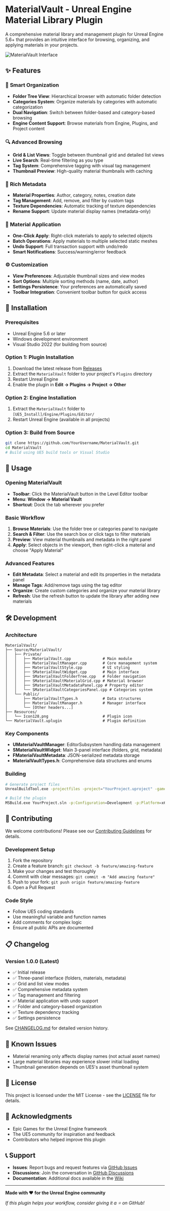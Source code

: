 # MaterialVault - Unreal Engine Material Library Plugin

A comprehensive material library and management plugin for Unreal Engine 5.6+ that provides an intuitive interface for browsing, organizing, and applying materials in your projects.

![MaterialVault Interface](https://github.com/ScottRaffertyCG/Material-Vault/blob/main/Media/Material%20Vault%20Launch.gif)

## ✨ Features

### 📁 **Smart Organization**
- **Folder Tree View**: Hierarchical browser with automatic folder detection
- **Categories System**: Organize materials by categories with automatic categorization
- **Dual Navigation**: Switch between folder-based and category-based browsing
- **Engine Content Support**: Browse materials from Engine, Plugins, and Project content

### 🔍 **Advanced Browsing**
- **Grid & List Views**: Toggle between thumbnail grid and detailed list views
- **Live Search**: Real-time filtering as you type
- **Tag System**: Comprehensive tagging with visual tag management
- **Thumbnail Preview**: High-quality material thumbnails with caching

### 📝 **Rich Metadata**
- **Material Properties**: Author, category, notes, creation date
- **Tag Management**: Add, remove, and filter by custom tags
- **Texture Dependencies**: Automatic tracking of texture dependencies
- **Rename Support**: Update material display names (metadata-only)

### 🎨 **Material Application**
- **One-Click Apply**: Right-click materials to apply to selected objects
- **Batch Operations**: Apply materials to multiple selected static meshes
- **Undo Support**: Full transaction support with undo/redo
- **Smart Notifications**: Success/warning/error feedback

### ⚙️ **Customization**
- **View Preferences**: Adjustable thumbnail sizes and view modes
- **Sort Options**: Multiple sorting methods (name, date, author)
- **Settings Persistence**: Your preferences are automatically saved
- **Toolbar Integration**: Convenient toolbar button for quick access

## 🚀 Installation

### Prerequisites
- Unreal Engine 5.6 or later
- Windows development environment
- Visual Studio 2022 (for building from source)

### Option 1: Plugin Installation
1. Download the latest release from [Releases](../../releases)
2. Extract the `MaterialVault` folder to your project's `Plugins` directory
3. Restart Unreal Engine
4. Enable the plugin in **Edit → Plugins → Project → Other**

### Option 2: Engine Installation
1. Extract the `MaterialVault` folder to `[UE5_Install]/Engine/Plugins/Editor/`
2. Restart Unreal Engine (available in all projects)

### Option 3: Build from Source
```bash
git clone https://github.com/YourUsername/MaterialVault.git
cd MaterialVault
# Build using UE5 build tools or Visual Studio
```

## 📖 Usage

### Opening MaterialVault
- **Toolbar**: Click the MaterialVault button in the Level Editor toolbar
- **Menu**: **Window → Material Vault**
- **Shortcut**: Dock the tab wherever you prefer

### Basic Workflow
1. **Browse Materials**: Use the folder tree or categories panel to navigate
2. **Search & Filter**: Use the search box or click tags to filter materials
3. **Preview**: View material thumbnails and metadata in the right panel
4. **Apply**: Select objects in the viewport, then right-click a material and choose "Apply Material"

### Advanced Features
- **Edit Metadata**: Select a material and edit its properties in the metadata panel
- **Manage Tags**: Add/remove tags using the tag editor
- **Organize**: Create custom categories and organize your material library
- **Refresh**: Use the refresh button to update the library after adding new materials

## 🛠️ Development

### Architecture
```
MaterialVault/
├── Source/MaterialVault/
│   ├── Private/
│   │   ├── MaterialVault.cpp              # Main module
│   │   ├── MaterialVaultManager.cpp       # Core management system
│   │   ├── MaterialVaultStyle.cpp         # UI styling
│   │   ├── SMaterialVaultWidget.cpp       # Main interface
│   │   ├── SMaterialVaultFolderTree.cpp   # Folder navigation
│   │   ├── SMaterialVaultMaterialGrid.cpp # Material browser
│   │   ├── SMaterialVaultMetadataPanel.cpp # Property editor
│   │   └── SMaterialVaultCategoriesPanel.cpp # Categories system
│   └── Public/
│       ├── MaterialVaultTypes.h           # Data structures
│       ├── MaterialVaultManager.h         # Manager interface
│       └── [Other headers...]
├── Resources/
│   └── Icon128.png                        # Plugin icon
└── MaterialVault.uplugin                  # Plugin definition
```

### Key Components
- **UMaterialVaultManager**: EditorSubsystem handling data management
- **SMaterialVaultWidget**: Main 3-panel interface (folders, grid, metadata)
- **FMaterialVaultMetadata**: JSON-serialized metadata storage
- **MaterialVaultTypes.h**: Comprehensive data structures and enums

### Building
```bash
# Generate project files
UnrealBuildTool.exe -projectfiles -project="YourProject.uproject" -game -rocket -progress

# Build the plugin
MSBuild.exe YourProject.sln -p:Configuration=Development -p:Platform=x64
```

## 🤝 Contributing

We welcome contributions! Please see our [Contributing Guidelines](CONTRIBUTING.md) for details.

### Development Setup
1. Fork the repository
2. Create a feature branch: `git checkout -b feature/amazing-feature`
3. Make your changes and test thoroughly
4. Commit with clear messages: `git commit -m "Add amazing feature"`
5. Push to your fork: `git push origin feature/amazing-feature`
6. Open a Pull Request

### Code Style
- Follow UE5 coding standards
- Use meaningful variable and function names
- Add comments for complex logic
- Ensure all public APIs are documented

## 📋 Changelog

### Version 1.0.0 (Latest)
- ✅ Initial release
- ✅ Three-panel interface (folders, materials, metadata)
- ✅ Grid and list view modes
- ✅ Comprehensive metadata system
- ✅ Tag management and filtering
- ✅ Material application with undo support
- ✅ Folder and category-based organization
- ✅ Texture dependency tracking
- ✅ Settings persistence

See [CHANGELOG.md](CHANGELOG.md) for detailed version history.

## 🐛 Known Issues

- Material renaming only affects display names (not actual asset names)
- Large material libraries may experience slower initial loading
- Thumbnail generation depends on UE5's asset thumbnail system

## 📜 License

This project is licensed under the MIT License - see the [LICENSE](LICENSE) file for details.

## 🙏 Acknowledgments

- Epic Games for the Unreal Engine framework
- The UE5 community for inspiration and feedback
- Contributors who helped improve this plugin

## 📞 Support

- **Issues**: Report bugs and request features via [GitHub Issues](../../issues)
- **Discussions**: Join the conversation in [GitHub Discussions](../../discussions)
- **Documentation**: Additional docs available in the [Wiki](../../wiki)

---

**Made with ❤️ for the Unreal Engine community**

*If this plugin helps your workflow, consider giving it a ⭐ on GitHub!* 
